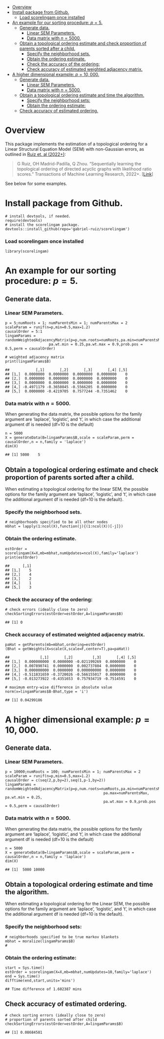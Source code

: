 -   <a href="#overview" id="toc-overview">Overview</a>
-   <a href="#install-package-from-github."
    id="toc-install-package-from-github.">Install package from Github.</a>
    -   <a href="#load-scorelingam-once-installed"
        id="toc-load-scorelingam-once-installed">Load scorelingam once
        installed</a>
-   <a href="#an-example-for-our-sorting-procedure-p5."
    id="toc-an-example-for-our-sorting-procedure-p5.">An example for our
    sorting procedure: <span class="math inline"><em>p</em> = 5</span>.</a>
    -   <a href="#generate-data." id="toc-generate-data.">Generate data.</a>
        -   <a href="#linear-sem-parameters." id="toc-linear-sem-parameters.">Linear
            SEM Parameters.</a>
        -   <a href="#data-matrix-with-n5000." id="toc-data-matrix-with-n5000.">Data
            matrix with <span class="math inline"><em>n</em> = 5000</span>.</a>
    -   <a
        href="#obtain-a-topological-ordering-estimate-and-check-proportion-of-parents-sorted-after-a-child."
        id="toc-obtain-a-topological-ordering-estimate-and-check-proportion-of-parents-sorted-after-a-child.">Obtain
        a topological ordering estimate and check proportion of parents sorted
        after a child.</a>
        -   <a href="#specify-the-neighborhood-sets."
            id="toc-specify-the-neighborhood-sets.">Specify the neighborhood
            sets.</a>
        -   <a href="#obtain-the-ordering-estimate."
            id="toc-obtain-the-ordering-estimate.">Obtain the ordering estimate.</a>
        -   <a href="#check-the-accuracy-of-the-ordering"
            id="toc-check-the-accuracy-of-the-ordering">Check the accuracy of the
            ordering:</a>
        -   <a href="#check-accuracy-of-estimated-weighted-adjacency-matrix."
            id="toc-check-accuracy-of-estimated-weighted-adjacency-matrix.">Check
            accuracy of estimated weighted adjacency matrix.</a>
-   <a href="#a-higher-dimensional-example-p10000."
    id="toc-a-higher-dimensional-example-p10000.">A higher dimensional
    example: <span class="math inline"><em>p</em> = 10, 000</span>.</a>
    -   <a href="#generate-data.-1" id="toc-generate-data.-1">Generate data.</a>
        -   <a href="#linear-sem-parameters.-1"
            id="toc-linear-sem-parameters.-1">Linear SEM Parameters.</a>
        -   <a href="#data-matrix-with-n5000.-1"
            id="toc-data-matrix-with-n5000.-1">Data matrix with <span
            class="math inline"><em>n</em> = 5000</span>.</a>
    -   <a
        href="#obtain-a-topological-ordering-estimate-and-time-the-algorithm."
        id="toc-obtain-a-topological-ordering-estimate-and-time-the-algorithm.">Obtain
        a topological ordering estimate and time the algorithm.</a>
        -   <a href="#specify-the-neighborhood-sets"
            id="toc-specify-the-neighborhood-sets">Specify the neighborhood
            sets:</a>
        -   <a href="#obtain-the-ordering-estimate"
            id="toc-obtain-the-ordering-estimate">Obtain the ordering estimate:</a>
    -   <a href="#check-accuracy-of-estimated-ordering."
        id="toc-check-accuracy-of-estimated-ordering.">Check accuracy of
        estimated ordering.</a>

# Overview

This package implements the estimation of a topological ordering for a
Linear Structural Equation Model (SEM) with non-Gaussian errors, as
outlined in [Ruiz et. al
(2022+)](https://openreview.net/forum?id=4pCjIGIjrt):

> G Ruiz, OH Madrid-Padilla, Q Zhou. “Sequentially learning the
> topological ordering of directed acyclic graphs with likelihood ratio
> scores.” Transactions of Machine Learning Research, 2022+.
> \[[Link](https://openreview.net/forum?id=4pCjIGIjrt)\]

See below for some examples.

# Install package from Github.

    # install devtools, if needed. 
    require(devtools)
    # install the scorelingam package. 
    devtools::install_github(repo='gabriel-ruiz/scorelingam')

### Load scorelingam once installed

    library(scorelingam)

# An example for our sorting procedure: *p* = 5.

## Generate data.

### Linear SEM Parameters.

    p = 5;numRoots = 1; numParentsMin = 1; numParentsMax = 2
    scaleParam = runif(n=p,min=0.5,max=1.2)
    causalOrder = 5:1
    lingamParams = randomWeightedAdjacencyMatrix(p=p,num.roots=numRoots,pa.min=numParentsMin,pa.max=numParentsMax,
                        pa.wt.min = 0.25,pa.wt.max = 0.9,prob.pos = 0.5,perm = causalOrder)

    # weighted adjacency matrix
    print(lingamParams$B)

    ##            [,1]       [,2]       [,3]       [,4] [,5]
    ## [1,]  0.0000000  0.0000000  0.0000000  0.0000000    0
    ## [2,]  0.0000000  0.0000000  0.0000000  0.0000000    0
    ## [3,]  0.0000000  0.0000000  0.0000000  0.0000000    0
    ## [4,] -0.4971179 -0.3650845 -0.5566205  0.0000000    0
    ## [5,]  0.0000000 -0.4219705  0.7577244 -0.7351462    0

### Data matrix with *n* = 5000.

When generating the data matrix, the possible options for the family
argument are ‘laplace’, ‘logistic’, and ‘t’, in which case the
additional argument df is needed (df=10 is the default)

    n = 5000
    X = generateData(B=lingamParams$B,scale = scaleParam,perm = causalOrder,n = n,family = 'laplace')
    dim(X)

    ## [1] 5000    5

## Obtain a topological ordering estimate and check proportion of parents sorted after a child.

When estimating a topological ordering for the linear SEM, the possible
options for the family argument are ‘laplace’, ‘logistic’, and ‘t’, in
which case the additional argument df is needed (df=10 is the default).

### Specify the neighborhood sets.

    # neighborhoods specified to be all other nodes
    mbhat = lapply(1:ncol(X),function(j){(1:ncol(X))[-j]}) 

### Obtain the ordering estimate.

    estOrder = scorelingam(X=X,mb=mbhat,numUpdates=ncol(X),family='laplace')
    print(estOrder)

    ##      [,1]
    ## [1,]    5
    ## [2,]    4
    ## [3,]    2
    ## [4,]    1
    ## [5,]    3

### Check the accuracy of the ordering:

    # check errors (ideally close to zero)
    checkSortingErrors(estOrder=estOrder,A=lingamParams$B)

    ## [1] 0

### Check accuracy of estimated weighted adjacency matrix.

    paHat = getParents(mb=mbhat,ordering=estOrder)
    (Bhat = getWeights(X=scale(X,scale=F,center=T),pa=paHat))

    ##              [,1]       [,2]         [,3]       [,4] [,5]
    ## [1,]  0.000000000  0.0000000 -0.021199269  0.0000000    0
    ## [2,]  0.007890741  0.0000000  0.002737804  0.0000000    0
    ## [3,]  0.000000000  0.0000000  0.000000000  0.0000000    0
    ## [4,] -0.511831659 -0.3720026 -0.566155017  0.0000000    0
    ## [5,] -0.013273922 -0.4351653  0.757934719 -0.7514591    0

    # maximum entry-wise difference in absolute value
    norm(x=lingamParams$B-Bhat,type = 'i')

    ## [1] 0.04299186

# A higher dimensional example: *p* = 10, 000.

## Generate data.

### Linear SEM Parameters.

    p = 10000;numRoots = 100; numParentsMin = 1; numParentsMax = 2
    scaleParam = runif(n=p,min=0.5,max=1.2)
    causalOrder = c(seq(2,p,by=2),seq(1,p-1,by=2))
    lingamParams = randomWeightedAdjacencyMatrix(p=p,num.roots=numRoots,pa.min=numParentsMin,
                                                 pa.max=numParentsMax, pa.wt.min = 0.25,
                                                 pa.wt.max = 0.9,prob.pos = 0.5,perm = causalOrder)

### Data matrix with *n* = 5000.

When generating the data matrix, the possible options for the family
argument are ‘laplace’, ‘logistic’, and ‘t’, in which case the
additional argument df is needed (df=10 is the default)

    n = 5000
    X = generateData(B=lingamParams$B,scale = scaleParam,perm = causalOrder,n = n,family = 'laplace')
    dim(X)

    ## [1]  5000 10000

## Obtain a topological ordering estimate and time the algorithm.

When estimating a topological ordering for the Linear SEM, the possible
options for the family argument are ‘laplace’, ‘logistic’, and ‘t’, in
which case the additional argument df is needed (df=10 is the default).

### Specify the neighborhood sets:

    # neighborhoods specified to be true markov blankets
    mbhat = moralize(lingamParams$B) 
    #

### Obtain the ordering estimate:

    start = Sys.time()
    estOrder = scorelingam(X=X,mb=mbhat,numUpdates=10,family='laplace')
    end = Sys.time()
    difftime(end,start,units='mins')

    ## Time difference of 1.602387 mins

## Check accuracy of estimated ordering.

    # check sorting errors (ideally close to zero)
    # proportion of parents sorted after child
    checkSortingErrors(estOrder=estOrder,A=lingamParams$B)

    ## [1] 0.08684581

